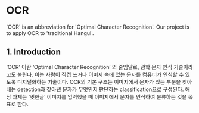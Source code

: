 # OCR
'OCR' is an abbreviation for 'Optimal Character Recognition'. Our project is to apply OCR to 'traditional Hangul'.


## 1. Introduction
‘OCR’ 이란 ‘Optimal Character Recognition’ 의 줄임말로, 광학 문자 인식 기술이라고도 불린다. 이는 사람이 직접 쓰거나 이미지 속에 있는 문자를 컴퓨터가 인식할 수 있도록 디지털화하는 기술이다. OCR의 기본 구조는 이미지에서 문자가 있는 부분을 찾아내는 detection과 찾아낸 문자가 무엇인지 판단하는 classification으로 구성된다. 해당 과제는 ‘옛한글’ 이미지를 입력했을 때 이미지에서 문자를 인식하여 분류하는 것을 목표로 한다. 
